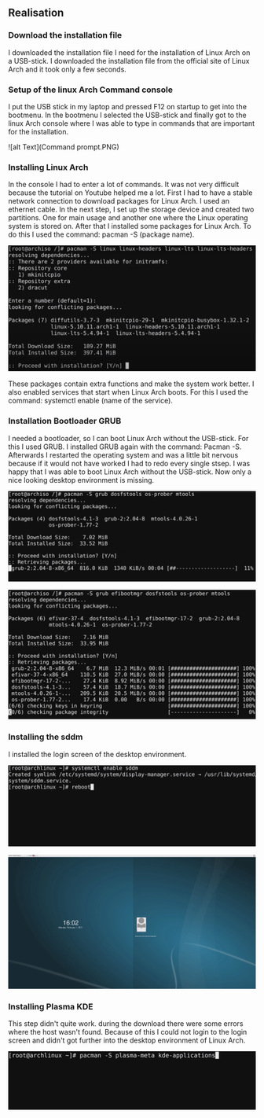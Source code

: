 ## Realisation
### Download the installation file
I downloaded the installation file I need for the installation of Linux Arch on a USB-stick. I downloaded the installation file from the official site of Linux Arch and it took only a few seconds.

### Setup of the linux Arch Command console
I put the USB stick in my laptop and pressed F12 on startup to get into the bootmenu. In the bootmenu I selected the USB-stick and finally got to the linux Arch console where I was able to type in commands that are important for the installation.

![alt Text](Command prompt.PNG)

### Installing Linux Arch
In the console I had to enter a lot of commands. It was not very difficult because the tutorial on Youtube helped me a lot. First I had to have a stable network connection to download packages for Linux Arch. I used an ethernet cable. 
In the next step, I set up the storage device and created two partitions. One for main usage and another one where the Linux operating system is stored on.
After that I installed some packages for Linux Arch. To do this I used the command: pacman -S (package name).

![alt Text](InstallationKernel.PNG)

These packages contain extra functions and make the system work better. 
I also enabled services that start when Linux Arch boots. For this I used the command: systemctl enable (name of the service).

### Installation Bootloader GRUB
I needed a bootloader, so I can boot Linux Arch without the USB-stick. For this I used GRUB.
I installed GRUB again with the command: Pacman -S.
Afterwards I restarted the operating system and was a little bit nervous because if it would not have worked I had to redo every single stsep.
I was happy that I was able to boot Linux Arch without the USB-stick. Now only a nice looking desktop environment is missing.

![alt Text](GRUB.png)

![alt Text](GRUB2.png)

### Installing the sddm
I installed the login screen of the desktop environment.

![alt Text](sddm.png)

![alt Text](Login.png)

### Installing Plasma KDE
This step didn't quite work. during the download there were some errors where the host wasn't found. Because of this I could not login to the
login screen and didn't got further into the desktop environment of Linux Arch.

![alt Text](Plasma.png)
